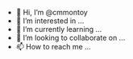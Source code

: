 - 👋 Hi, I’m @cmmontoy
- 👀 I’m interested in ...
- 🌱 I’m currently learning ...
- 💞️ I’m looking to collaborate on ...
- 📫 How to reach me ...

<!---
cmmontoy/cmmontoy is a ✨ special ✨ repository because its `README.md` (this file) appears on your GitHub profile.
You can click the Preview link to take a look at your changes.
--->
